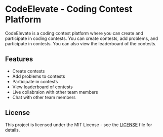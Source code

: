 # CodeElevate - Coding Contest Platform

CodeElevate is a coding contest platform where you can create and participate in coding contests. You can create contests, add problems, and participate in contests. You can also view the leaderboard of the contests.

## Features

- Create contests
- Add problems to contests
- Participate in contests
- View leaderboard of contests
- Live collabraion with other team members
- Chat with other team members

## License

This project is licensed under the MIT License - see the [LICENSE](LICENSE) file for details.
